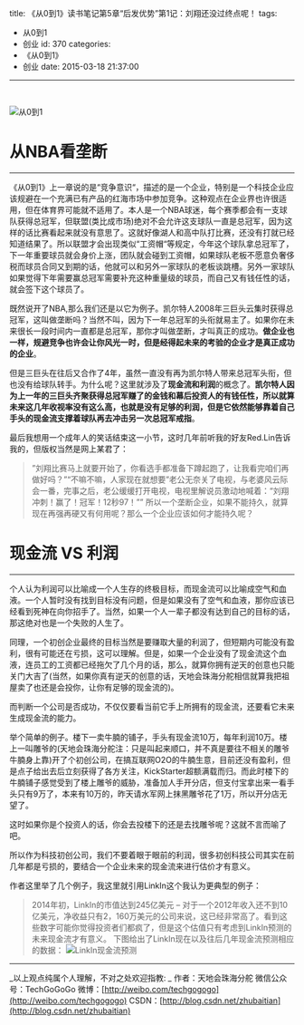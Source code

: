 title: 《从0到1》读书笔记第5章“后发优势”第1记：刘翔还没过终点呢！
tags:
  - 从0到1
  - 创业
id: 370
categories:
  - 《从0到1》
  - 创业
date: 2015-03-18 21:37:00
---

<div id="article_content" class="article_content">

&nbsp;
<div class="markdown_views">

![从0到1](http://img.blog.csdn.net/20150318222108037)

# 从NBA看垄断

* * *

《从0到1》上一章说的是“竞争意识“，描述的是一个企业，特别是一个科技企业应该规避在一个充满已有产品的红海市场中参加竞争。这种观点在企业界也许很适用，但在体育界可能就不适用了。本人是一个NBA球迷，每个赛季都会有一支球队获得总冠军，但联盟(类比成市场)绝对不会允许这支球队一直是总冠军，因为这样的话比赛看起来就没有意思了。这就好像湖人和高中队打比赛，还没有打就已经知道结果了。所以联盟才会出现类似“工资帽“等规定，今年这个球队拿总冠军了，下一年重要球员就会身价上涨，团队就会碰到工资帽，如果球队老板不愿意负奢侈税而球员合同又到期的话，他就可以和另外一家球队的老板谈跳槽。另外一家球队如果觉得下年需要赢总冠军需要补充这种重量级的球员，而自己又有钱任性的话，就会签下这个球员了。

既然说开了NBA,那么我们还是以它为例子。凯尔特人2008年三巨头云集时获得总冠军，这叫做垄断吗？当然不叫，因为下一年总冠军的头衔就易主了。如果你在未来很长一段时间内一直都是总冠军，那你才叫做垄断，才叫真正的成功。**做企业也一样，规避竞争也许会让你风光一时，但是经得起未来的考验的企业才是真正成功的企业**。

但是三巨头在往后又合作了4年，虽然一直没有再为凯尔特人带来总冠军头衔，但也没有给球队转手。为什么呢？这里就涉及了**现金流和利润**的概念了。**凯尔特人因为上一年的三巨头齐聚获得总冠军赚了的金钱和幕后投资人的有钱任性，所以就算未来这几年收视率没有这么高，也就是没有足够的利润，但是它依然能够靠着自己手头的现金流支撑着球队再去冲击另一次总冠军戒指**。

最后我想用一个成年人的笑话结束这一小节，这时几年前听我的好友Red.Lin告诉我的，但版权当然是网上某君了：
> ”刘翔比赛马上就要开始了，你看选手都准备下蹲起跑了，让我看完咱们再做好吗？”“不嘛不嘛，人家现在就想要”老公无奈关了电视，与老婆风云际会一番，完事之后，老公缓缓打开电视，电视里解说员激动地喊着：“刘翔冲刺！赢了！冠军！12秒97！””
所以一个垄断企业，如果不能持久，就算现在再强再硬又有何用呢？那么一个企业应该如何才能持久呢？

# 现金流 VS 利润

* * *

个人认为利润可以比喻成一个人生存的终极目标，而现金流可以比喻成空气和血液。一个人暂时没有找到目标没有问题，但是如果没有了空气和血液，那你应该已经看到死神在向你招手了。当然，如果一个人一辈子都没有达到自己的目标的话，那这绝对也是一个失败的人生了。

同理，一个初创企业最终的目标当然是要赚取大量的利润了，但短期内可能没有盈利，很有可能还在亏损，这可以理解。但是，如果一个企业没有了现金流这个血液，连员工的工资都已经拖欠了几个月的话，那么，就算你拥有逆天的创意也只能关门大吉了(当然，如果你真有逆天的创意的话，天地会珠海分舵相信就算我把祖屋卖了也还是会投你，让你有足够的现金流的)。

而判断一个公司是否成功，不仅仅要看当前它手上所拥有的现金流，还要看它未来生成现金流的能力。

举个简单的例子。楼下一卖牛腩的铺子，手头有现金流10万，每年利润10万。楼上一叫雕爷的(天地会珠海分舵注：只是叫起来顺口，并不真是要往不相关的雕爷牛腩身上靠)开了个初创公司，在搞互联网O2O的牛腩生意，目前还没有盈利，但是点子给出去后立刻获得了各方关注，KickStarter超额满载而归。而此时楼下的牛腩铺子感觉受到了楼上雕爷的威胁，准备加人手开分店，但支付宝拿出来一看手头只有9万了，本来有10万的，昨天请水军网上抹黑雕爷花了1万，所以开分店无望了。

这时如果你是个投资人的话，你会去投楼下的还是去找雕爷呢？这就不言而喻了吧。

所以作为科技初创公司，我们不要着眼于眼前的利润，很多初创科技公司其实在前几年都是亏损的，要结合一个企业未来的现金流来进行估价才有意义。

作者这里举了几个例子，我这里就引用LinkIn这个我认为更典型的例子：
> 2014年初，LinkIn的市值达到245亿美元 – 对于一个2012年收入还不到10亿美元，净收益只有2，160万美元的公司来说，这已经非常高了。看到这些数字可能你觉得投资者们都疯了，但是这个估值只有考虑到LinkIn预测的未来现金流才有意义。
下图给出了LinkIn现在以及往后几年现金流预测相应的数据：
![LinkIn现金流预测](http://img.blog.csdn.net/20150318220214285)

* * *

_以上观点纯属个人理解，不对之处欢迎指教: _
作者：天地会珠海分舵
微信公众号：TechGoGoGo
微博：[http://weibo.com/techgogogo](http://weibo.com/techgogogo)
CSDN：[http://blog.csdn.net/zhubaitian](http://blog.csdn.net/zhubaitian)

</div>
<script type="text/javascript">// <![CDATA[
$(function () {
                $('pre.prettyprint code').each(function () {
                    var lines = $(this).text().split('n').length;
                    var $numbering = $('<ul/>').addClass('pre-numbering').hide();
                    $(this).addClass('has-numbering').parent().append($numbering);
                    for (i = 1; i <= lines; i++) {
                        $numbering.append($('	<li/>').text(i));
                    };
                    $numbering.fadeIn(1700);
                });
            });
// ]]></script>

</div>